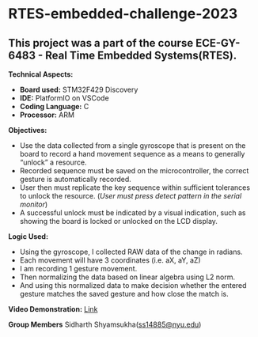 # RTES-embedded-challenge-2023
## This project was a part of the course ECE-GY-6483 - Real Time Embedded Systems(RTES).

**Technical Aspects:**
* **Board used:** STM32F429 Discovery
* **IDE:** PlatformIO on VSCode
* **Coding Language:** C
* **Processor:** ARM 

**Objectives:**
* Use the data collected from a single gyroscope that is present on the board to record a hand movement sequence as a means to generally “unlock” a resource.
* Recorded sequence must be saved on the microcontroller, the correct gesture is automatically recorded.
* User then must replicate the key sequence within sufficient tolerances to unlock
the resource. (*User must press detect pattern in the serial monitor*)
* A successful unlock must be indicated by a visual indication, such as showing the board is locked or unlocked on the LCD display.

**Logic Used:**
* Using the gyroscope, I collected RAW data of the change in radians.
* Each movement will have 3 coordinates (i.e. aX, aY, aZ) 
* I am recording 1 gesture movement.
* Then normalizing the data based on linear algebra using L2 norm.
* And using this normalized data to make decision whether the entered gesture matches the saved gesture and how close the match is.

**Video Demonstration:** [Link](https://drive.google.com/file/d/1lBpOHOMhmpoazfBHMAqMsBt1aU_QnAA6/view?usp=share_link)

**Group Members**
Sidharth Shyamsukha(ss14885@nyu.edu)
